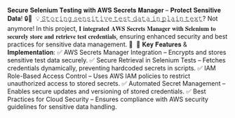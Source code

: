 𝐒𝐞𝐜𝐮𝐫𝐞 𝐒𝐞𝐥𝐞𝐧𝐢𝐮𝐦 𝐓𝐞𝐬𝐭𝐢𝐧𝐠 𝐰𝐢𝐭𝐡 𝐀𝐖𝐒 𝐒𝐞𝐜𝐫𝐞𝐭𝐬 𝐌𝐚𝐧𝐚𝐠𝐞𝐫 – 𝐏𝐫𝐨𝐭𝐞𝐜𝐭 𝐒𝐞𝐧𝐬𝐢𝐭𝐢𝐯𝐞 𝐃𝐚𝐭𝐚! 🔒🚀⁣
⁣
💡 ̲𝚂̲̲𝚝̲̲𝚘̲̲𝚛̲̲𝚒̲̲𝚗̲̲𝚐̲ ̲𝚜̲̲𝚎̲̲𝚗̲̲𝚜̲̲𝚒̲̲𝚝̲̲𝚒̲̲𝚟̲̲𝚎̲ ̲𝚝̲̲𝚎̲̲𝚜̲̲𝚝̲ ̲𝚍̲̲𝚊̲̲𝚝̲̲𝚊̲ ̲𝚒̲̲𝚗̲ ̲𝚙̲̲𝚕̲̲𝚊̲̲𝚒̲̲𝚗̲ ̲𝚝̲̲𝚎̲̲𝚡̲̲𝚝̲? Not anymore! In this project, 𝐈 𝐢𝐧𝐭𝐞𝐠𝐫𝐚𝐭𝐞𝐝 𝐀𝐖𝐒 𝐒𝐞𝐜𝐫𝐞𝐭𝐬 𝐌𝐚𝐧𝐚𝐠𝐞𝐫 𝐰𝐢𝐭𝐡 𝐒𝐞𝐥𝐞𝐧𝐢𝐮𝐦 𝐭𝐨 𝐬𝐞𝐜𝐮𝐫𝐞𝐥𝐲 𝐬𝐭𝐨𝐫𝐞 𝐚𝐧𝐝 𝐫𝐞𝐭𝐫𝐢𝐞𝐯𝐞 𝐭𝐞𝐬𝐭 𝐜𝐫𝐞𝐝𝐞𝐧𝐭𝐢𝐚𝐥𝐬, ensuring enhanced security and best practices for sensitive data management. 🚀⁣
⁣
🔹 𝐊𝐞𝐲 𝐅𝐞𝐚𝐭𝐮𝐫𝐞𝐬 & 𝐈𝐦𝐩𝐥𝐞𝐦𝐞𝐧𝐭𝐚𝐭𝐢𝐨𝐧:⁣
✅ AWS Secrets Manager Integration – Encrypts and stores sensitive test data securely.⁣
✅ Secure Retrieval in Selenium Tests – Fetches credentials dynamically, preventing hardcoded secrets in scripts.⁣
✅ IAM Role-Based Access Control – Uses AWS IAM policies to restrict unauthorized access to stored secrets.⁣
✅ Automated Secret Management – Enables secure updates and versioning of stored credentials.⁣
✅ Best Practices for Cloud Security – Ensures compliance with AWS security guidelines for sensitive data handling.⁣
⁣
